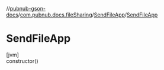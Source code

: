 //[pubnub-gson-docs](../../../index.md)/[com.pubnub.docs.fileSharing](../index.md)/[SendFileApp](index.md)/[SendFileApp](-send-file-app.md)

# SendFileApp

[jvm]\
constructor()
